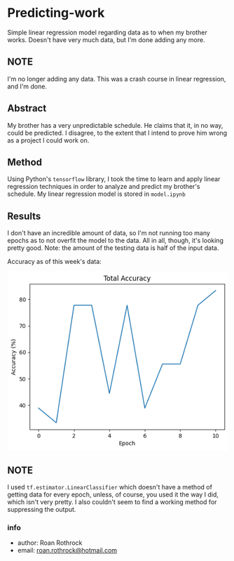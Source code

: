 # Predicting-work
Simple linear regression model regarding data as to when my brother works. Doesn't have
very much data, but I'm done adding any more.

NOTE
---

I'm no longer adding any data. This was a crash course in linear regression, and I'm done.


## Abstract
My brother has a very unpredictable schedule. He claims that it, in no way, could be
predicted. I disagree, to the extent that I intend to prove him wrong as a project I
could work on.

## Method
Using Python's `tensorflow` library, I took the time to learn and apply linear regression
techniques in order to analyze and predict my brother's schedule. My linear regression
model is stored in `model.ipynb`

## Results
I don't have an incredible amount of data, so I'm not running too many epochs as to not
overfit the model to the data. All in all, though, it's looking pretty good. Note: the
amount of the testing data is half of the input data.

Accuracy as of this week's data:

![Accuracy is at 90% after only 10 epochs.](https://github.com/R-Rothrock/Predicting-work/blob/b43649df8e3de0199c56c4c0726bc58639ccb0b0/assets/this_week_accuracy.png)

NOTE
---
I used `tf.estimator.LinearClassifier` which doesn't have a method of getting data for
every epoch, unless, of course, you used it the way I did, which isn't very pretty.
I also couldn't seem to find a working method for suppressing the output.

### info
- author: Roan Rothrock
- email: roan.rothrock@hotmail.com
